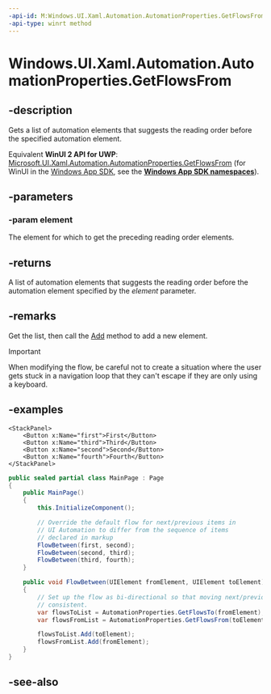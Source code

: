 ```yaml
---
-api-id: M:Windows.UI.Xaml.Automation.AutomationProperties.GetFlowsFrom(Windows.UI.Xaml.DependencyObject)
-api-type: winrt method
---
```


<!-- Method syntax
public Windows.Foundation.Collections.IVector<Windows.UI.Xaml.DependencyObject> GetFlowsFrom(Windows.UI.Xaml.DependencyObject element)
-->

# Windows.UI.Xaml.Automation.AutomationProperties.GetFlowsFrom

## -description

Gets a list of automation elements that suggests the reading order before the specified automation element.

Equivalent **WinUI 2 API for UWP**: [Microsoft.UI.Xaml.Automation.AutomationProperties.GetFlowsFrom](/windows/winui/api/microsoft.ui.xaml.automation.automationproperties.getflowsfrom) (for WinUI in the [Windows App SDK](/windows/apps/windows-app-sdk/), see the **[Windows App SDK namespaces](/windows/windows-app-sdk/api/winrt/)**).

## -parameters

### -param element

The element for which to get the preceding reading order elements.

## -returns

A list of automation elements that suggests the reading order before the automation element specified by the *element* parameter.

## -remarks

Get the list, then call the [Add](/dotnet/api/system.collections.generic.icollection-1.add?view=dotnet-uwp-10.0&preserve-view=true) method to add a new element.

> [!IMPORTANT]
> When modifying the flow, be careful not to create a situation where the user gets stuck in a navigation loop that they can't escape if they are only using a keyboard.

## -examples

```xaml
<StackPanel>
    <Button x:Name="first">First</Button>
    <Button x:Name="third">Third</Button>
    <Button x:Name="second">Second</Button>
    <Button x:Name="fourth">Fourth</Button>
</StackPanel>
```

```csharp
public sealed partial class MainPage : Page
{
    public MainPage()
    {
        this.InitializeComponent();

        // Override the default flow for next/previous items in 
        // UI Automation to differ from the sequence of items 
        // declared in markup
        FlowBetween(first, second);
        FlowBetween(second, third);
        FlowBetween(third, fourth);
    }

    public void FlowBetween(UIElement fromElement, UIElement toElement)
    {
        // Set up the flow as bi-directional so that moving next/previous is
        // consistent.
        var flowsToList = AutomationProperties.GetFlowsTo(fromElement);
        var flowsFromList = AutomationProperties.GetFlowsFrom(toElement);

        flowsToList.Add(toElement);
        flowsFromList.Add(fromElement);
    }
}
```

## -see-also
